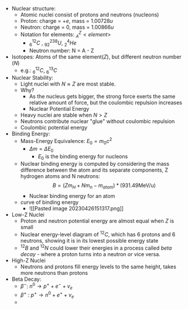 - Nuclear structure:
	- Atomic nuclei consist of protons and neutrons (nucleons)
	- Proton: charge = $+e$, mass = $1.00728 u$  
	- Neutron: charge = $0$, mass = $1.00866 u$ 
	- Notation for elements: $_{A}^{Z}<element>$ 
		- $_{6}^{12}C$ , $^{238}_{92}U$, $^{4}_{2}He$
		- Neutron number: N = A - Z
- Isotopes: Atoms of the same element($Z$), but different neutron number ($N$)
	- e.g.: $^{12}_{6}C$, $^{13}_{6}C$
- Nuclear Stability: 
	- Light nuclei with $N \approx Z$ are most stable.
	- Why?
		- As the nucleus gets bigger, the strong force exerts the same relative amount of force, but the coulombic repulsion increases
		- Nuclear Potential Energy
	- Heavy nuclei are stable when $N \gt Z$
	- Neutrons contribute nuclear "glue" without coulombic repulsion
	- Coulombic potential energy
- Binding Energy:
	- Mass-Energy Equivalence: $E_{0} = m_{0}c^{2}$
		- $\Delta m = \Delta E_{0}$
			- $E_{0}$ is the binding energy for nucleons
	- Nuclear binding energy is computed by considering the mass difference between the atom and its separate components, Z hydrogen atoms and N neutrons: $$B = (Zm_{H} + Nm_{n} - m_{atom}) * (931.49 \text {MeV/u})$$
		- Nuclear binding energy for an atom
	- curve of binding energy
		- ![[Pasted image 20230426151317.png]]
- Low-Z Nuclei
	- Proton and neutron potential energy are almost equal when $Z$ is small
	- Nuclear energy-level diagram of $^{12}C$, which has 6 protons and 6 neutrons, showing it is in its lowest possible energy state
	- $^{12}B$ and $^{12}N$ could lower their energies in a process called *beta decay* - where a proton turns into a neutron or vice versa.
- High-Z Nuclei
	- Neutrons and protons fill energy levels to the same height, takes more neutrons than protons
- Beta Decay:
	- $\beta^{-}$: $n^{0} \rightarrow p^{+} + e^{-} + v_{e}$
	- $\beta^{+}$ : $p^{+} \rightarrow n^{0} + e^{+} + v_{e}$ 
	- 